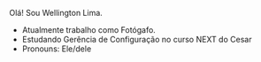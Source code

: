 Olá! Sou Wellington Lima.

- Atualmente trabalho como Fotógafo.
- Estudando Gerência de Configuração no curso NEXT do Cesar
- Pronouns: Ele/dele
